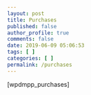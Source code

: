 ```yaml
---
layout: post
title: Purchases
published: false
author_profile: true
comments: false
date: 2019-06-09 05:06:53
tags: [ ]
categories: [ ]
permalink: /purchases
---
```

[wpdmpp_purchases]